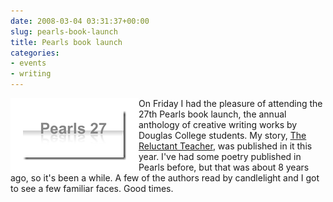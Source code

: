 ```yaml
---
date: 2008-03-04 03:31:37+00:00
slug: pearls-book-launch
title: Pearls book launch
categories:
- events
- writing
---
```


 
<img align="left" style="border:20px solid white" src="/images/Pearls%2027.png">

On Friday I had the pleasure of attending the 27th Pearls book launch, the annual anthology of creative writing works by Douglas College students. My story, [The Reluctant Teacher](/images/the-reluctant-teacher.pdf), was published in it this year. I've had some poetry published in Pearls before, but that was about 8 years ago, so it's been a while. A few of the authors read by candlelight and I got to see a few familiar faces. Good times.
